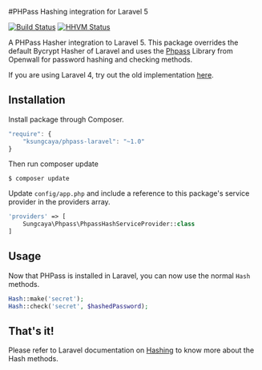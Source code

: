 #PHPass Hashing integration for Laravel 5

[![Build Status](https://travis-ci.org/ksungcaya/phpass-laravel.svg?branch=master)](https://travis-ci.org/ksungcaya/phpass-laravel)
[![HHVM Status](http://hhvm.h4cc.de/badge/ksungcaya/phpass-laravel.svg)](http://hhvm.h4cc.de/package/ksungcaya/phpass-laravel)

A PHPass Hasher integration to Laravel 5. This package overrides the default Bycrypt Hasher of Laravel 
and uses the [Phpass](http://openwall.com/phpass/) Library from Openwall for password hashing and checking methods.

If you are using Laravel 4, try out the old implementation [here](https://github.com/ksungcaya/phpass).

## Installation

Install package through Composer.

```js
"require": {
    "ksungcaya/phpass-laravel": "~1.0"
}
```

Then run composer update
```
$ composer update
```

Update `config/app.php` and include a reference to this package's service provider in the providers array.

```php
'providers' => [
    Sungcaya\Phpass\PhpassHashServiceProvider::class
]
```

## Usage

Now that PHPass is installed in Laravel, you can now use the normal `Hash` methods.

```php
Hash::make('secret');
Hash::check('secret', $hashedPassword);
```

## That's it!

Please refer to Laravel documentation on [Hashing](http://laravel.com/docs/5.1/hashing) to know more about the Hash methods.